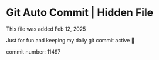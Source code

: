 # Git Auto Commit | Hidden File

This file was added Feb 12, 2025

Just for fun and keeping my daily git commit active 🤪

commit number: 11497
